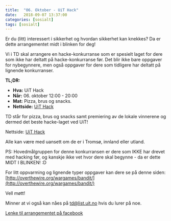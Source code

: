 ```yaml
---
title:  "06. Oktober - UiT Hack"
date:   2018-09-07 13:37:00
categories: [sosialt]
tags: [sosialt]
---
```


Er du (litt) interessert i sikkerhet og hvordan sikkerhet kan knekkes? Da er dette arrangementet midt i blinken for deg! 

Vi i TD skal arrangere en hacke-konkurranse som er spesielt laget for dere som ikke har deltatt på hacke-konkurranse før. Det blir ikke bare oppgaver for nybegynnere, men også oppgaver for dere som tidligere har deltatt på lignende konkurranser.

__TL;DR:__
- **Hva:** UiT Hack
- **Når:** 06. oktober 12:00 - 20:00
- **Mat:** Pizza, brus og snacks.
- **Nettside:** [UiT Hack](https://uithack.no)

TD står for pizza, brus og snacks samt premiering av de lokale vinnerene og dermed det beste hacke-laget ved UiT!

Nettside: [UiT Hack](https://uithack.no)

Alle kan være med uansett om de er i Tromsø, innland eller utland.

PS: Hovedmålgruppen for denne konkurransen er dere som IKKE har drevet med hacking før, og kanskje ikke vet hvor dere skal begynne - da er dette MIDT I BLINKEN! :D

For litt oppvarming og lignende typer oppgaver kan dere se på denne siden: [http://overthewire.org/wargames/bandit/](http://overthewire.org/wargames/bandit/)

Vell møtt!

Minner at vi også kan nåes på [td@list.uit.no](mailto:td@list.uit.no) hvis du lurer på noe.

[Lenke til arrangementet på facebook](https://www.facebook.com/events/520708901709325/)
